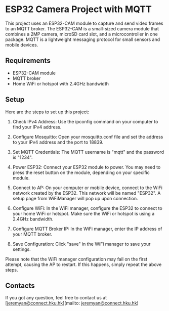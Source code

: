 # ESP32 Camera Project with MQTT
This project uses an ESP32-CAM module to capture and send video frames to an MQTT broker. The ESP32-CAM is a small-sized camera module that combines a 2MP camera, microSD card slot, and a microcontroller in one package. MQTT is a lightweight messaging protocol for small sensors and mobile devices.

## Requirements
- ESP32-CAM module
- MQTT broker
- Home WiFi or hotspot with 2.4GHz bandwidth
## Setup
Here are the steps to set up this project:

1. Check IPv4 Address: Use the ipconfig command on your computer to find your IPv4 address.

2. Configure Mosquitto: Open your mosquitto.conf file and set the address to your IPv4 address and the port to 18839.

3. Set MQTT Credentials: The MQTT username is "mqtt" and the password is "1234".

4. Power ESP32: Connect your ESP32 module to power. You may need to press the reset button on the module, depending on your specific module.

5. Connect to AP: On your computer or mobile device, connect to the WiFi network created by the ESP32. This network will be named "ESP32". A setup page from WiFiManager will pop up upon connection.

6. Configure WiFi: In the WiFi manager, configure the ESP32 to connect to your home WiFi or hotspot. Make sure the WiFi or hotspot is using a 2.4GHz bandwidth.

7. Configure MQTT Broker IP: In the WiFi manager, enter the IP address of your MQTT broker.

8. Save Configuration: Click "save" in the WiFi manager to save your settings.

Please note that the WiFi manager configuration may fail on the first attempt, causing the AP to restart. If this happens, simply repeat the above steps.



## Contacts

If you got any question, feel free to contact us at [jeremyan@connect.hku.hk](mailto: jeremyan@connect.hku.hk)
